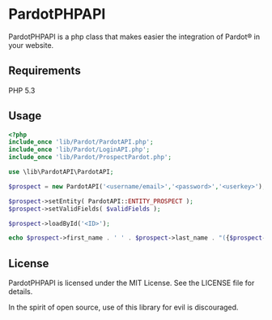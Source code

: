 # PardotPHPAPI

PardotPHPAPI is a php class that makes easier the integration of Pardot® in your website.

## Requirements

PHP 5.3

## Usage

```php
<?php
include_once 'lib/Pardot/PardotAPI.php';
include_once 'lib/Pardot/LoginAPI.php';
include_once 'lib/Pardot/ProspectPardot.php';

use \lib\PardotAPI\PardotAPI;

$prospect = new PardotAPI('<username/email>','<password>','<userkey>');

$prospect->setEntity( PardotAPI::ENTITY_PROSPECT );
$prospect->setValidFields( $validFields );

$prospect->loadById('<ID>');

echo $prospect->first_name . ' ' . $prospect->last_name . "({$prospect->job_title})" ;
```

## License

PardotPHPAPI is licensed under the MIT License. See the LICENSE file for details.

In the spirit of open source, use of this library for evil is discouraged.